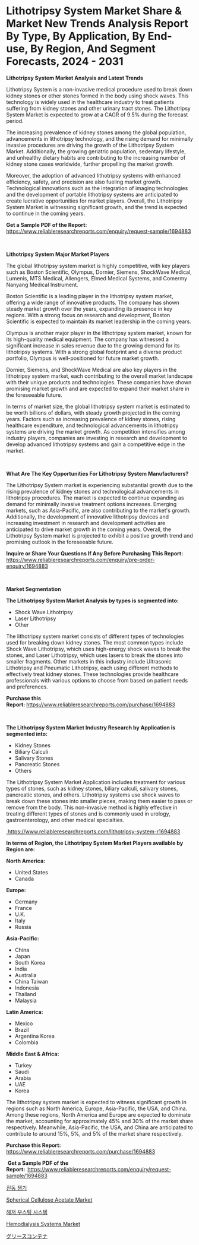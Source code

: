 <p><h1>Lithotripsy System Market Share & Market New Trends Analysis Report By Type, By Application, By End-use, By Region, And Segment Forecasts, 2024 - 2031</h1></p><p><strong>Lithotripsy System Market Analysis and Latest Trends</strong></p>
<p><p>Lithotripsy System is a non-invasive medical procedure used to break down kidney stones or other stones formed in the body using shock waves. This technology is widely used in the healthcare industry to treat patients suffering from kidney stones and other urinary tract stones. The Lithotripsy System Market is expected to grow at a CAGR of 9.5% during the forecast period.</p><p>The increasing prevalence of kidney stones among the global population, advancements in lithotripsy technology, and the rising demand for minimally invasive procedures are driving the growth of the Lithotripsy System Market. Additionally, the growing geriatric population, sedentary lifestyle, and unhealthy dietary habits are contributing to the increasing number of kidney stone cases worldwide, further propelling the market growth.</p><p>Moreover, the adoption of advanced lithotripsy systems with enhanced efficiency, safety, and precision are also fueling market growth. Technological innovations such as the integration of imaging technologies and the development of portable lithotripsy systems are anticipated to create lucrative opportunities for market players. Overall, the Lithotripsy System Market is witnessing significant growth, and the trend is expected to continue in the coming years.</p></p>
<p><strong>Get a Sample PDF of the Report:&nbsp;</strong> <a href="https://www.reliableresearchreports.com/enquiry/request-sample/1694883">https://www.reliableresearchreports.com/enquiry/request-sample/1694883</a></p>
<p>&nbsp;</p>
<p><strong>Lithotripsy System Major Market Players</strong></p>
<p><p>The global lithotripsy system market is highly competitive, with key players such as Boston Scientific, Olympus, Dornier, Siemens, ShockWave Medical, Lumenis, MTS Medical, Allengers, Elmed Medical Systems, and Comermy Nanyang Medical Instrument. </p><p>Boston Scientific is a leading player in the lithotripsy system market, offering a wide range of innovative products. The company has shown steady market growth over the years, expanding its presence in key regions. With a strong focus on research and development, Boston Scientific is expected to maintain its market leadership in the coming years.</p><p>Olympus is another major player in the lithotripsy system market, known for its high-quality medical equipment. The company has witnessed a significant increase in sales revenue due to the growing demand for its lithotripsy systems. With a strong global footprint and a diverse product portfolio, Olympus is well-positioned for future market growth.</p><p>Dornier, Siemens, and ShockWave Medical are also key players in the lithotripsy system market, each contributing to the overall market landscape with their unique products and technologies. These companies have shown promising market growth and are expected to expand their market share in the foreseeable future.</p><p>In terms of market size, the global lithotripsy system market is estimated to be worth billions of dollars, with steady growth projected in the coming years. Factors such as increasing prevalence of kidney stones, rising healthcare expenditure, and technological advancements in lithotripsy systems are driving the market growth. As competition intensifies among industry players, companies are investing in research and development to develop advanced lithotripsy systems and gain a competitive edge in the market.</p></p>
<p>&nbsp;</p>
<p><strong>What Are The Key Opportunities For Lithotripsy System Manufacturers?</strong></p>
<p><p>The Lithotripsy System market is experiencing substantial growth due to the rising prevalence of kidney stones and technological advancements in lithotripsy procedures. The market is expected to continue expanding as demand for minimally invasive treatment options increases. Emerging markets, such as Asia-Pacific, are also contributing to the market's growth. Additionally, the development of innovative lithotripsy devices and increasing investment in research and development activities are anticipated to drive market growth in the coming years. Overall, the Lithotripsy System market is projected to exhibit a positive growth trend and promising outlook in the foreseeable future.</p></p>
<p><strong>Inquire or Share Your Questions If Any Before Purchasing This Report:</strong> <a href="https://www.reliableresearchreports.com/enquiry/pre-order-enquiry/1694883">https://www.reliableresearchreports.com/enquiry/pre-order-enquiry/1694883</a></p>
<p>&nbsp;</p>
<p><strong>Market Segmentation</strong></p>
<p><strong>The Lithotripsy System Market Analysis by types is segmented into:</strong></p>
<p><ul><li>Shock Wave Lithotripsy</li><li>Laser Lithotripsy</li><li>Other</li></ul></p>
<p><p>The lithotripsy system market consists of different types of technologies used for breaking down kidney stones. The most common types include Shock Wave Lithotripsy, which uses high-energy shock waves to break the stones, and Laser Lithotripsy, which uses lasers to break the stones into smaller fragments. Other markets in this industry include Ultrasonic Lithotripsy and Pneumatic Lithotripsy, each using different methods to effectively treat kidney stones. These technologies provide healthcare professionals with various options to choose from based on patient needs and preferences.</p></p>
<p><strong>Purchase this Report:&nbsp;</strong><a href="https://www.reliableresearchreports.com/purchase/1694883">https://www.reliableresearchreports.com/purchase/1694883</a></p>
<p>&nbsp;</p>
<p><strong>The Lithotripsy System Market Industry Research by Application is segmented into:</strong></p>
<p><ul><li>Kidney Stones</li><li>Biliary Calculi</li><li>Salivary Stones</li><li>Pancreatic Stones</li><li>Others</li></ul></p>
<p><p>The Lithotripsy System Market Application includes treatment for various types of stones, such as kidney stones, biliary calculi, salivary stones, pancreatic stones, and others. Lithotripsy systems use shock waves to break down these stones into smaller pieces, making them easier to pass or remove from the body. This non-invasive method is highly effective in treating different types of stones and is commonly used in urology, gastroenterology, and other medical specialties.</p></p>
<p><a href="https://www.reliableresearchreports.com/lithotripsy-system-r1694883">&nbsp;https://www.reliableresearchreports.com/lithotripsy-system-r1694883</a></p>
<p><strong>In terms of Region, the Lithotripsy System Market Players available by Region are:</strong></p>
<p>
    <p> <strong> North America: </strong>
        <ul>
            <li>United States</li>
            <li>Canada</li>
        </ul>
        </p> 
    <p> <strong> Europe: </strong>
        <ul>
            <li>Germany</li>
            <li>France</li>
            <li>U.K.</li>
            <li>Italy</li>
            <li>Russia</li>
        </ul>
        </p> 
    <p> <strong> Asia-Pacific: </strong>
        <ul>
            <li>China</li>
            <li>Japan</li>
            <li>South Korea</li>
            <li>India</li>
            <li>Australia</li>
            <li>China Taiwan</li>
            <li>Indonesia</li>
            <li>Thailand</li>
            <li>Malaysia</li>
        </ul>
        </p> 
    <p> <strong> Latin America: </strong>
        <ul>
            <li>Mexico</li>
            <li>Brazil</li>
            <li>Argentina Korea</li>
            <li>Colombia</li>
        </ul>
        </p> 
    <p> <strong> Middle East & Africa: </strong>
        <ul>
            <li>Turkey</li>
            <li>Saudi</li>
            <li>Arabia</li>
            <li>UAE</li>
            <li>Korea</li>
        </ul>
    </p>
    </p>
<p><p>The lithotripsy system market is expected to witness significant growth in regions such as North America, Europe, Asia-Pacific, the USA, and China. Among these regions, North America and Europe are expected to dominate the market, accounting for approximately 45% and 30% of the market share respectively. Meanwhile, Asia-Pacific, the USA, and China are anticipated to contribute to around 15%, 5%, and 5% of the market share respectively.</p></p>
<p><strong>Purchase this Report: </strong><a href="https://www.reliableresearchreports.com/purchase/1694883">https://www.reliableresearchreports.com/purchase/1694883</a></p>
<p>&nbsp;<strong>Get a Sample PDF of the Report:&nbsp;&nbsp;</strong><a href="https://www.reliableresearchreports.com/enquiry/request-sample/1694883">https://www.reliableresearchreports.com/enquiry/request-sample/1694883</a></p>
<p><strong></strong></p>
<p><p><a href="https://medium.com/@alanperkins1921/%EC%A7%84%EB%8F%99-%ED%94%8C%EB%A1%9C%EC%9A%B0-%EC%8B%9C%EC%9E%A5-%EB%8F%99%ED%96%A5-%EB%B0%8F-%EC%8B%9C%EC%9E%A5-%EB%B6%84%EC%84%9D%EC%9D%80-2024-2031%EB%85%84%EA%B9%8C%EC%A7%80-%EC%98%88%EC%B8%A1%EB%90%A9%EB%8B%88%EB%8B%A4-2861cdd8bf4f">진동 쟁기</a></p><p><a href="https://issuu.com/reportprime-2/docs/spherical-cellulose-acetate-market-size-2030.pptx">Spherical Cellulose Acetate Market</a></p><p><a href="https://medium.com/@crumbles67678/%ED%95%B4%EC%A0%80-%EB%B6%80%EC%8A%A4%ED%8A%B8-%EC%8B%9C%EC%8A%A4%ED%85%9C-%EC%8B%9C%EC%9E%A5-%EC%84%B1%EA%B3%B5%EC%A0%81%EC%9D%B8-%EB%B9%84%EC%A6%88%EB%8B%88%EC%8A%A4-%EC%A0%84%EB%9E%B5%EC%9D%98-%EC%97%B4%EC%87%A0-2031%EB%85%84%EA%B9%8C%EC%A7%80-%EC%98%88%EC%B8%A1-45341ad99e86">해저 부스팅 시스템</a></p><p><a href="https://github.com/nicholepatriciadoylenwnrjr0/Market-Research-Report-List-2/blob/main/hemodialysis-systems-market.md">Hemodialysis Systems Market</a></p><p><a href="https://medium.com/@phillipbarnett65/%E3%82%B0%E3%83%AA%E3%83%BC%E3%82%B9%E5%AE%B9%E5%99%A8%E5%B8%82%E5%A0%B4-2031%E5%B9%B4%E3%81%BE%E3%81%A7%E3%81%AE%E3%83%88%E3%83%AC%E3%83%B3%E3%83%89-%E4%BA%88%E6%B8%AC-%E7%AB%B6%E4%BA%89%E5%88%86%E6%9E%90-48d0e2d93760">グリースコンテナ</a></p></p>
